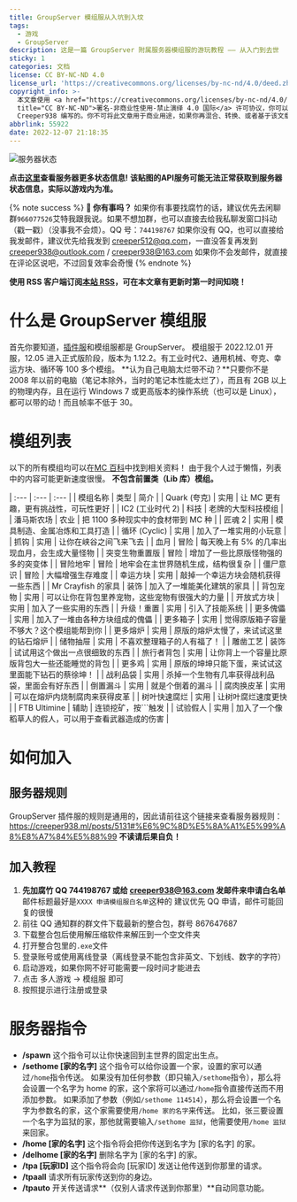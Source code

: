```yaml
---
title: GroupServer 模组服从入坑到入坟
tags:
  - 游戏
  - GroupServer
description: 这是一篇 GroupServer 附属服务器模组服的游玩教程 —— 从入门到去世
sticky: 1
categories: 文档
license: CC BY-NC-ND 4.0
license_url: 'https://creativecommons.org/licenses/by-nc-nd/4.0/deed.zh'
copyright_info: >-
  本文章使用 <a href="https://creativecommons.org/licenses/by-nc-nd/4.0/deed.zh"
  title="CC BY-NC-ND">署名-非商业性使用-禁止演绎 4.0 国际</a> 许可协议，你可以向其他人共享此文章，但是必须署名是由
  Creeper938 编写的。你不可将此文章用于商业用途，如果你再混合、转换、或者基于该文章创作，你不可以分发修改后的文章。
abbrlink: 55922
date: 2022-12-07 21:18:35
---
```


![服务器状态](https://api.imlazy.ink/mcapi/?name=GroupServer%0模组服&host=mcp3.rhymc.com:1118&type=image&getmotd=%0a%0a&getbg=&be=false)

**点击[这里](https://api.imlazy.ink/mcapi/?name=&host=mcp3.rhymc.com:1118&getbg=&type=html)查看服务器更多状态信息!**
**该贴图的API服务可能无法正常获取到服务器状态信息，实际以游戏内为准。**

{% note success %}
**🔔 你有事吗？**
如果你有事要找腐竹的话，建议优先去闲聊群`966077526`艾特我跟我说。如果不想加群，也可以直接去给我私聊发窗口抖动（戳一戳）（没事我不会烦）。QQ 号：`744198767`
如果你没有 QQ，也可以直接给我发邮件，建议优先给我发到 creeper512@qq.com，一直没答复再发到 creeper938@outlook.com / creeper938@163.com
如果你不会发邮件，就直接在评论区说吧，不过回复效率会奇慢
{% endnote %}

**使用 RSS 客户端订阅[本站 RSS](https://creeper938.ml/atom.xml)，可在本文章有更新时第一时间知晓！**

# 什么是 GroupServer 模组服
首先你要知道，[插件服](htpps://creeper938.ml/posts/5131)和模组服都是 GroupServer。
模组服于 2022.12.01 开服，12.05 进入正式版阶段，版本为 1.12.2。有工业时代2、通用机械、夸克、幸运方块、循环等 100 多个模组。
**认为自己电脑太烂带不动？**只要你不是 2008 年以前的电脑（笔记本除外，当时的笔记本性能太烂了），而且有 2GB 以上的物理内存，且在运行 Windows 7 或更高版本的操作系统（也可以是 Linux），都可以带的动！而且帧率不低于 30。

# 模组列表
以下的所有模组均可以在[MC 百科](https://mcmod.cn)中找到相关资料！
由于我个人过于懒惰，列表中的内容可能更新速度很慢。
**不包含前置类（Lib 库）模组。**

| :--- | :--- | :--- |
| 模组名称 | 类型 | 简介 |
| Quark (夸克) | 实用 | 让 MC 更有趣，更有挑战性，可玩性更好 |
| IC2 (工业时代 2) | 科技 | 老牌的大型科技模组 |
| 潘马斯农场 | 农业 | 把 1100 多种现实中的食材带到 MC 种 |
| 匠魂 2 | 实用 | 模具制造、金属冶炼和工具打造 |
| 循环 (Cyclic) | 实用 | 加入了一堆实用的小玩意 |
| 抓钩 | 实用 | 让你在峡谷之间飞来飞去 |
| 血月 | 冒险 | 每天晚上有 5% 的几率出现血月，会生成大量怪物 |
| 突变生物重置版 | 冒险 | 增加了一些比原版怪物强的多的突变体 |
| 冒险地牢 | 冒险 | 地牢会在主世界随机生成，结构很复杂 |
| 僵尸意识 | 冒险 | 大幅增强生存难度 |
| 幸运方块 | 实用 | 敲掉一个幸运方块会随机获得一些东西 |
| Mr Crayfish 的家具 | 装饰 | 加入了一堆能美化建筑的家具 |
| 背包宠物 | 实用 | 可以让你在背包里养宠物，这些宠物有很强大的力量 |
| 开放式方块 | 实用 | 加入了一些实用的东西 |
| 升级！重置 | 实用 | 引入了技能系统 |
| 更多傀儡 | 实用 | 加入了一堆由各种方块组成的傀儡 |
| 更多箱子 | 实用 | 觉得原版箱子容量不够大？这个模组能帮到你 |
| 更多熔炉 | 实用 | 原版的熔炉太慢了，来试试这里的钻石熔炉 |
| 储物抽屉 | 实用 | 不喜欢整理箱子的人有福了！ |
| 雕凿工艺 | 装饰 | 试试用这个做出一点很细致的东西 |
| 旅行者背包 | 实用 | 让你背上一个容量比原版背包大一些还能睡觉的背包 |
| 更多鸡 | 实用 | 原版的坤坤只能下蛋，来试试这里面能下钻石的蔡徐坤！ |
| 战利品袋 | 实用 | 杀掉一个生物有几率获得战利品袋，里面会有好东西 |
| 倒置漏斗 | 实用 | 就是个倒着的漏斗 |
| 腐肉换皮革 | 实用 | 可以在熔炉内烧制腐肉来获得皮革 |
| 树叶快速腐烂 | 实用 | 让树叶腐烂速度更快 |
| FTB Ultimine | 辅助 | 连锁挖矿，按`\``触发 |
| 试验假人 | 实用 | 加入了一个像稻草人的假人，可以用于查看武器造成的伤害 |

# 如何加入
## 服务器规则
GroupServer 插件服的规则是通用的，因此请前往这个链接来查看服务器规则：https://creeper938.ml/posts/5131#%E6%9C%8D%E5%8A%A1%E5%99%A8%E8%A7%84%E5%88%99
**不读请后果自负！**

## 加入教程
1. **先加腐竹 QQ 744198767 或给 creeper938@163.com 发邮件来申请白名单**
   邮件标题最好是`XXXX 申请模组服白名单`这种的
   建议优先 QQ 申请，邮件可能回复的很慢
2. 前往 QQ 通知群的群文件下载最新的整合包，群号 867647687
3. 下载整合包后使用解压缩软件来解压到一个空文件夹
4. 打开整合包里的`.exe`文件
5. 登录账号或使用离线登录（离线登录不能包含非英文、下划线、数字的字符）
6. 启动游戏，如果你网不好可能需要一段时间才能进去
7. 点击 多人游戏 -> 模组服 即可
8. 按照提示进行注册或登录

# 服务器指令
* **/spawn**
  这个指令可以让你快速回到主世界的固定出生点。
* **/sethome [家的名字]**
  这个指令可以给你设置一个家，设置的家可以通过`/home`指令传送。
  如果没有加任何参数（即只输入`/sethome`指令），那么将会设置一个名字为 home 的家，这个家将可以通过`/home`指令直接传送而不用添加参数。
  如果添加了参数（例如`/sethome 114514`），那么将会设置一个名字为参数名的家，这个家需要使用`/home 家的名字`来传送。
  比如，张三要设置一个名字为监狱的家，那他就需要输入`/sethome 监狱`，他需要使用`/home 监狱`来回家。
* **/home [家的名字]**
  这个指令将会把你传送到名字为 [家的名字] 的家。
* **/delhome [家的名字]**
  删除名字为 [家的名字] 的家。
* **/tpa [玩家ID]**
  这个指令将会向 [玩家ID] 发送让他传送到你那里的请求。
* **/tpaall**
  请求所有玩家传送到你的身边。
* **/tpauto**
  开关传送请求**（仅别人请求传送到你那里）**自动同意功能。

